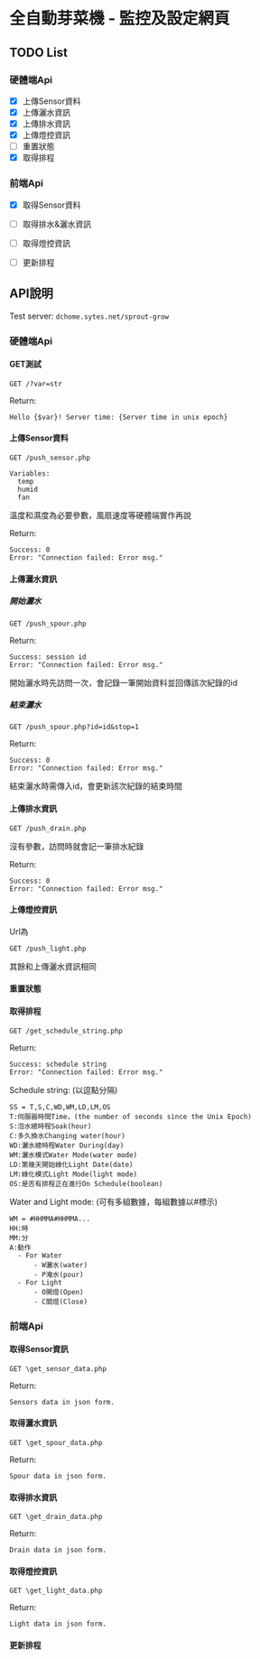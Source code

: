 # 全自動芽菜機 - 監控及設定網頁

## TODO List
### 硬體端Api
- [x] 上傳Sensor資料
- [x] 上傳灑水資訊
- [x] 上傳排水資訊
- [x] 上傳燈控資訊
- [ ] 重置狀態
- [x] 取得排程

### 前端Api
- [x] 取得Sensor資料
- [ ] 取得排水&灑水資訊
- [ ] 取得燈控資訊
- [ ] 更新排程




## API說明

Test server: ```dchome.sytes.net/sprout-grow```

### 硬體端Api
#### GET測試
```
GET /?var=str
```
Return:
```
Hello {$var}! Server time: {Server time in unix epoch}
```

#### 上傳Sensor資料
```
GET /push_sensor.php
```
```
Variables:
  temp
  humid
  fan
```
溫度和濕度為必要參數，風扇速度等硬體端實作再說

Return:
```
Success: 0
Error: "Connection failed: Error msg."
```

#### 上傳灑水資訊
##### 開始灑水
```
GET /push_spour.php
```
Return:
```
Success: session id
Error: "Connection failed: Error msg."
```
開始灑水時先訪問一次，會記錄一筆開始資料並回傳該次紀錄的id

##### 結束灑水
```
GET /push_spour.php?id=id&stop=1
```
Return:
```
Success: 0
Error: "Connection failed: Error msg."
```
結束灑水時需傳入id，會更新該次紀錄的結束時間


#### 上傳排水資訊
```
GET /push_drain.php
```
沒有參數，訪問時就會記一筆排水紀錄

Return:
```
Success: 0
Error: "Connection failed: Error msg."
```

#### 上傳燈控資訊
Url為
```
GET /push_light.php
```
其餘和上傳灑水資訊相同

#### 重置狀態

#### 取得排程
```
GET /get_schedule_string.php
```
Return:
```
Success: schedule string
Error: "Connection failed: Error msg."
```
Schedule string: (以逗點分隔)
```
SS = T,S,C,WD,WM,LD,LM,OS
T:伺服器時間Time，(the number of seconds since the Unix Epoch)
S:泡水總時程Soak(hour)
C:多久換水Changing water(hour)
WD:灑水總時程Water During(day)
WM:灑水模式Water Mode(water mode)
LD:第幾天開始綠化Light Date(date)
LM:綠化模式Light Mode(light mode)
OS:是否有排程正在進行On Schedule(boolean)
```
Water and Light mode: (可有多組數據，每組數據以#標示)
```
WM = #HHMMA#HHMMA...
HH:時
MM:分
A:動作
  - For Water
	  - W灑水(water)
	  - P淹水(pour)
  - For Light
	  - O開燈(Open)
	  - C關燈(Close)
```
### 前端Api
#### 取得Sensor資訊
```
GET \get_sensor_data.php
```
Return:
```
Sensors data in json form.
```

#### 取得灑水資訊
```
GET \get_spour_data.php
```
Return:
```
Spour data in json form.
```

#### 取得排水資訊
```
GET \get_drain_data.php
```
Return:
```
Drain data in json form.
```

#### 取得燈控資訊
```
GET \get_light_data.php
```
Return:
```
Light data in json form.
```

#### 更新排程